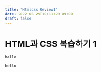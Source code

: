 ```yaml
---
title: "Htmlcss Review1"
date: 2022-06-29T15:11:29+09:00
draft: false
---
```


# HTML과 CSS 복습하기 1

```HTML
hello
```

```CSS
hello
```